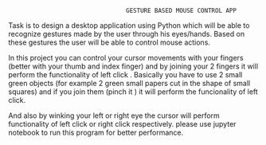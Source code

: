                                      GESTURE BASED MOUSE CONTROL APP
Task is to design a desktop application using Python which will be able to recognize gestures made by the user through his eyes/hands. 
Based on these gestures the user will be able to control mouse actions.

In this project you  can control your cursor movements  with your fingers (better with your thumb and index finger) and by joining 
your 2 fingers it will perform the functionality of left click . Basically you have to use 2  small green objects
(for example 2 green small papers cut in the shape of small squares) and if you  join them (pinch it ) it will perform the funcionality 
of left  click.

And also  by winking your left or right eye the cursor will perform functionality of left click or right click respectively.
please use jupyter notebook to run this program for better performance. 
